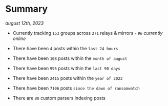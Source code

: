 
# Summary
_august 12th, 2023_

- Currently tracking `153` groups across `271` relays & mirrors - _`96` currently online_

- There have been `4` posts within the `last 24 hours`

- There have been `108` posts within the `month of august`

- There have been `995` posts within the `last 90 days`

- There have been `2415` posts within the `year of 2023`

- There have been `7106` posts `since the dawn of ransomwatch`

- There are `80` custom parsers indexing posts
